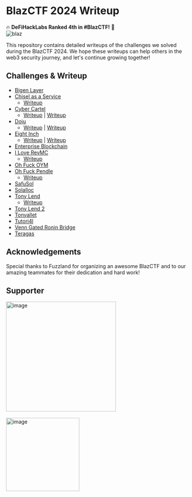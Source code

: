 # BlazCTF 2024 Writeup

🔥  **DeFiHackLabs Ranked 4th in #BlazCTF!** 💪  
![blaz](https://github.com/user-attachments/assets/66da8b5a-1944-43f8-a820-6126d9384ac5)

This repository contains detailed writeups of the challenges we solved during the BlazCTF 2024. We hope these writeups can help others in the web3 security journey, and let's continue growing together!

## Challenges & Writeup

- [Bigen Layer](https://github.com/fuzzland/blazctf-2024/tree/main/bigen-layer)
- [Chisel as a Service](https://github.com/fuzzland/blazctf-2024/tree/main/chisel-as-a-service)
  - [Writeup](https://github.com/minaminao/my-ctf-challenges/blob/main/ctfs/blazctf-2024/chisel-as-a-service/solution/README.md)
- [Cyber Cartel](https://github.com/fuzzland/blazctf-2024/tree/main/cyber-cartel)
  - [Writeup](./writeup/cyber-cartel.md) | [Writeup](https://mystiz.hk/posts/2024/2024-09-28-blazctf/#cyber-cartel)
- [Doju](https://github.com/fuzzland/blazctf-2024/tree/main/doju)
  - [Writeup](./writeup/doju.md) | [Writeup](https://mystiz.hk/posts/2024/2024-09-28-blazctf/#doju)
- [Eight Inch](https://github.com/fuzzland/blazctf-2024/tree/main/eight-inch)
  - [Writeup](./writeup/8inch.md) | [Writeup](https://mystiz.hk/posts/2024/2024-09-28-blazctf/#8inch)
- [Enterprise Blockchain](https://github.com/fuzzland/blazctf-2024/tree/main/enterprise-blockchain)
- [I Love RevMC](https://github.com/fuzzland/blazctf-2024/tree/main/i-love-revmc)
  - [Writeup](./writeup/i-love-revmc.md)
- [Oh Fuck OYM](https://github.com/fuzzland/blazctf-2024/tree/main/oh-fuck-oym)
- [Oh Fuck Pendle](https://github.com/fuzzland/blazctf-2024/tree/main/oh-fuck-pendle)
  - [Writeup](./writeup/oh-fuck-pendle.md)
- [SafuSol](https://github.com/fuzzland/blazctf-2024/tree/main/safusol)
- [Solalloc](https://github.com/fuzzland/blazctf-2024/tree/main/solalloc)
- [Tony Lend](https://github.com/fuzzland/blazctf-2024/tree/main/tony-lend)
  - [Writeup](https://mystiz.hk/posts/2024/2024-09-28-blazctf/#tonylend)
- [Tony Lend 2](https://github.com/fuzzland/blazctf-2024/tree/main/tony-lend-2)
- [Tonyallet](https://github.com/fuzzland/blazctf-2024/tree/main/tonyallet)
- [Tutori4l](https://github.com/fuzzland/blazctf-2024/tree/main/tutori4l)
- [Venn Gated Ronin Bridge](https://github.com/fuzzland/blazctf-2024/tree/main/venn-gated-ronin-bridge)
- [Teragas](https://github.com/fuzzland/blazctf-2024/tree/main/teragas)

## Acknowledgements

Special thanks to Fuzzland for organizing an awesome BlazCTF and to our amazing teammates for their dedication and hard work!

## Supporter

<a href="https://x.com/fuzzland_">
  <img src="https://github.com/user-attachments/assets/02884ee6-fd31-4f50-b141-e760da700689" alt="image" width="300"/>
</a>
<br><br>

<a href="https://x.com/GCCofCommons">
  <img src="https://github.com/user-attachments/assets/4da1e7de-2068-4c3f-a8b9-60beb0ea32ee" alt="image" width="200"/>
</a>
